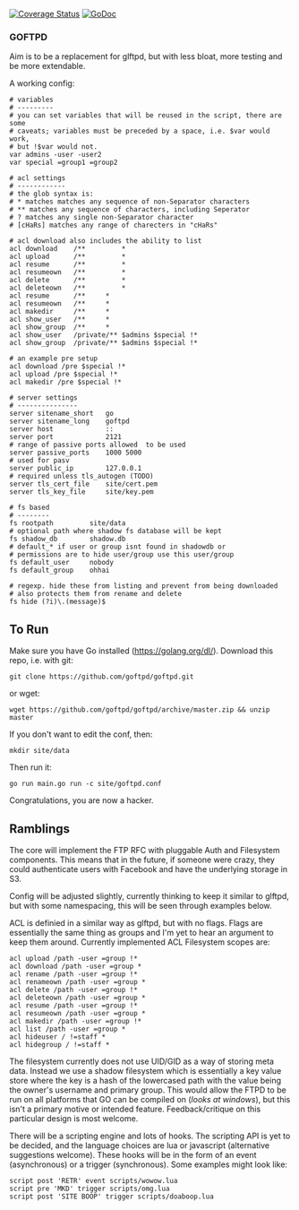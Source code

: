 [![Coverage Status](https://coveralls.io/repos/github/goftpd/goftpd/badge.svg?branch=master)](https://coveralls.io/github/goftpd/goftpd?branch=master)
[![GoDoc](https://godoc.org/github.com/goftpd/goftpd?status.svg)](https://godoc.org/github.com/goftpd/goftpd)

### GOFTPD
Aim is to be a replacement for glftpd, but with less bloat, more testing and be
more extendable. 

A working config:

```
# variables
# ---------
# you can set variables that will be reused in the script, there are some
# caveats; variables must be preceded by a space, i.e. $var would work, 
# but !$var would not.
var admins -user -user2
var special =group1 =group2

# acl settings
# ------------
# the glob syntax is:
# * matches matches any sequence of non-Separator characters
# ** matches any sequence of characters, including Seperator
# ? matches any single non-Separator character
# [cHaRs] matches any range of charecters in "cHaRs"

# acl download also includes the ability to list
acl download 	/** 		*
acl upload 		/** 		*
acl resume 		/** 		*
acl resumeown	/** 		*
acl delete		/** 		*
acl deleteown	/** 		*
acl resume		/**		*
acl resumeown	/**		*
acl makedir		/**		*
acl show_user 	/**		*
acl show_group	/**		*
acl show_user 	/private/** $admins $special !*
acl show_group	/private/** $admins $special !*

# an example pre setup
acl download /pre $special !*
acl upload /pre $special !*
acl makedir /pre $special !*

# server settings
# ---------------
server sitename_short 	go
server sitename_long 	goftpd
server host				::
server port				2121
# range of passive ports allowed  to be used
server passive_ports	1000 5000
# used for pasv
server public_ip		127.0.0.1
# required unless tls_autogen (TODO)
server tls_cert_file	site/cert.pem
server tls_key_file		site/key.pem

# fs based 
# --------
fs rootpath			site/data
# optional path where shadow fs database will be kept
fs shadow_db		shadow.db
# default_* if user or group isnt found in shadowdb or 
# permissions are to hide user/group use this user/group
fs default_user		nobody
fs default_group	ohhai

# regexp. hide these from listing and prevent from being downloaded
# also protects them from rename and delete
fs hide (?i)\.(message)$
```

## To Run
Make sure you have Go installed (https://golang.org/dl/). Download this repo,
i.e. with git:

`git clone https://github.com/goftpd/goftpd.git`

or wget:

`wget https://github.com/goftpd/goftpd/archive/master.zip && unzip master`

If you don't want to edit the conf, then:

`mkdir site/data`

Then run it:

`go run main.go run -c site/goftpd.conf`

Congratulations, you are now a hacker.


## Ramblings
The core will implement the FTP RFC with pluggable Auth and Filesystem
components. This means that in the future, if someone were crazy, they could
authenticate users with Facebook and have the underlying storage in S3.

Config will be adjusted slightly, currently thinking to keep it similar to
glftpd, but with some namespacing, this will be seen through examples below.

ACL is definied in a similar way as glftpd, but with no flags. Flags are
essentially the same thing as groups and I'm yet to hear an argument to keep
them around. Currently implemented ACL Filesystem scopes are:

```
acl upload /path -user =group !*
acl download /path -user =group *
acl rename /path -user =group !*
acl renameown /path -user =group *
acl delete /path -user =group !*
acl deleteown /path -user =group *
acl resume /path -user =group !*
acl resumeown /path -user =group *
acl makedir /path -user =group !*
acl list /path -user =group *
acl hideuser / !=staff *
acl hidegroup / !=staff *
```

The filesystem currently does not use UID/GID as a way of storing meta data.
Instead we use a shadow filesystem which is essentially a key value store where
the key is a hash of the lowercased path with the value being the owner's
username and primary group. This would allow the FTPD to be run on all platforms
that GO can be compiled on (*looks at windows*), but this isn't a primary motive
or intended feature. Feedback/critique on this particular design is most
welcome.

There will be a scripting engine and lots of hooks. The scripting 
API is yet to be decided, and the language choices are lua or javascript 
(alternative suggestions welcome). These hooks will be in the form of an event 
(asynchronous) or a trigger (synchronous). Some examples might look like:

```
script post 'RETR' event scripts/wowow.lua
script pre 'MKD' trigger scripts/omg.lua
script post 'SITE BOOP' trigger scripts/doaboop.lua
```
